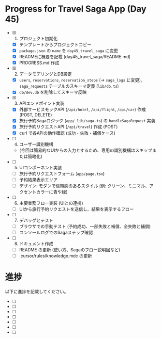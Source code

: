 # Progress for Travel Saga App (Day 45)

- [x] 1. プロジェクト初期化
  - [x] テンプレートからプロジェクトコピー
  - [x] `package.json` の `name` を `day45_travel_saga` に変更
  - [x] READMEに概要を記載 (day45_travel_saga/README.md)
  - [x] PROGRESS.md 作成
- [x] 2. データモデリングとDB設定
  - [x] `users`, `reservations`, `reservation_steps` (→ `saga_logs` に変更), `saga_requests` テーブルのスキーマ定義 (`lib/db.ts`)
  - [x] `db/dev.db` を削除してスキーマ反映
- [x] 3. APIエンドポイント実装
  - [x] 外部サービスモックAPI (`/api/hotel`, `/api/flight`, `/api/car`) 作成 (POST, DELETE)
  - [x] 旅行予約Sagaロジック (`app/_lib/saga.ts`) の `handleSagaRequest` 実装
  - [x] 旅行予約リクエストAPI (`/api/travel`) 作成 (POST)
  - [x] curl で各APIの動作確認 (成功・失敗・補償ケース)
- [ ] 4. ユーザー識別機構
  - (今回は簡易的なUIからの入力とするため、専用の識別機構はスキップまたは簡略化)
- [ ] 5. UIコンポーネント実装
  - [ ] 旅行予約リクエストフォーム (`app/page.tsx`)
  - [ ] 予約結果表示エリア
  - [ ] デザイン: モダンで信頼感のあるスタイル (例: クリーン、ミニマル、アクセントカラーに青や緑)
- [ ] 6. 主要業務フロー実装 (UIとの連携)
  - [ ] UIから旅行予約リクエストを送信し、結果を表示するフロー
- [ ] 7. デバッグとテスト
  - [ ] ブラウザでの手動テスト (予約成功、一部失敗と補償、全失敗と補償)
  - [ ] コンソールログでのSagaステップ確認
- [ ] 8. ドキュメント作成
  - [ ] README の更新 (使い方、Sagaのフロー説明図など)
  - [ ] .cursor/rules/knowledge.mdc の更新

# 進捗

以下に進捗を記載してください。


- [ ] 
- [ ] 
- [ ] 
- [ ] 
- [ ] 
- [ ] 
- [ ] 
